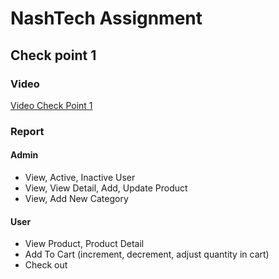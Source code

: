 # NashTech Assignment
## Check point 1
### Video
[Video Check Point 1 ](https://drive.google.com/drive/folders/1NkbQpOwmdjfIlQRyQCw8npVvDc-r-H7o?usp=drive_link)  
### Report
#### Admin
- View, Active, Inactive User
- View,  View Detail, Add, Update Product
- View, Add New Category
#### User
- View Product, Product Detail
- Add To Cart (increment, decrement, adjust quantity in cart)
- Check out 

